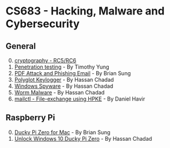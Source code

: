 
# CS683 - Hacking, Malware and Cybersecurity

## General
0. [cryptography - RC5/RC6](https://github.com/usfca/cs683/tree/master/cryptography)
1. [Penetration testing](https://github.com/usfca/cs683/tree/master/penetration%20testing) - By Timothy Yung
2. [PDF Attack and Phishing Email](https://github.com/ohbriansung/phishing_email_pdf_attack) - By Brian Sung
3. [Polyglot Keylogger](https://github.com/HassanChadad/Polyglot_keylogger) - By Hassan Chadad
4. [Windows Spyware](https://github.com/HassanChadad/CS683-Spicyware) - By Hassan Chadad
5. [Worm Malware](https://github.com/HassanChadad/CS683-WormAssignment) - By Hassan Chadad
6. [mailctl - File-exchange using HPKE](https://github.com/danielhavir/go-hpke) - By Daniel Havir


## Raspberry Pi

0. [Ducky Pi Zero for Mac](https://github.com/ohbriansung/usb_rubber_ducky/tree/master/pi_zero_ducky) - By Brian Sung
1. [Unlock Windows 10 Ducky Pi Zero](https://github.com/HassanChadad/UnlockWindowsPiZero) - By Hassan Chadad
